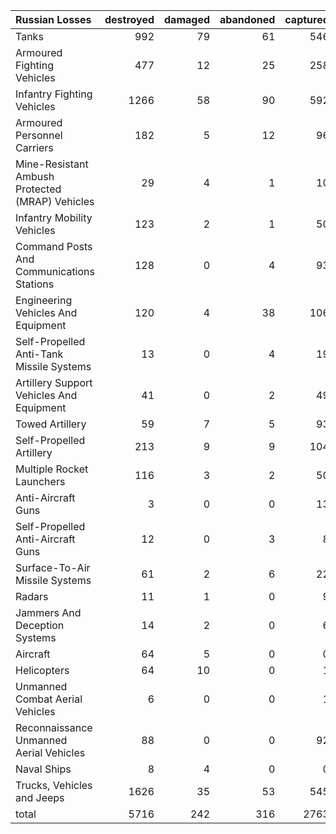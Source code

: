 | Russian Losses                                   |   destroyed |   damaged |   abandoned |   captured |   total |
|:-------------------------------------------------|------------:|----------:|------------:|-----------:|--------:|
| Tanks                                            |         992 |        79 |          61 |        546 |    1678 |
| Armoured Fighting Vehicles                       |         477 |        12 |          25 |        258 |     772 |
| Infantry Fighting Vehicles                       |        1266 |        58 |          90 |        592 |    2006 |
| Armoured Personnel Carriers                      |         182 |         5 |          12 |         96 |     295 |
| Mine-Resistant Ambush Protected  (MRAP) Vehicles |          29 |         4 |           1 |         10 |      44 |
| Infantry Mobility Vehicles                       |         123 |         2 |           1 |         50 |     176 |
| Command Posts And Communications Stations        |         128 |         0 |           4 |         93 |     225 |
| Engineering Vehicles And Equipment               |         120 |         4 |          38 |        106 |     268 |
| Self-Propelled Anti-Tank Missile Systems         |          13 |         0 |           4 |         19 |      36 |
| Artillery Support Vehicles And Equipment         |          41 |         0 |           2 |         49 |      92 |
| Towed Artillery                                  |          59 |         7 |           5 |         93 |     164 |
| Self-Propelled Artillery                         |         213 |         9 |           9 |        104 |     335 |
| Multiple Rocket Launchers                        |         116 |         3 |           2 |         50 |     171 |
| Anti-Aircraft Guns                               |           3 |         0 |           0 |         13 |      16 |
| Self-Propelled Anti-Aircraft Guns                |          12 |         0 |           3 |          8 |      23 |
| Surface-To-Air Missile Systems                   |          61 |         2 |           6 |         22 |      91 |
| Radars                                           |          11 |         1 |           0 |          9 |      21 |
| Jammers And Deception Systems                    |          14 |         2 |           0 |          6 |      22 |
| Aircraft                                         |          64 |         5 |           0 |          0 |      69 |
| Helicopters                                      |          64 |        10 |           0 |          1 |      75 |
| Unmanned Combat Aerial Vehicles                  |           6 |         0 |           0 |          1 |       7 |
| Reconnaissance Unmanned Aerial Vehicles          |          88 |         0 |           0 |         92 |     180 |
| Naval Ships                                      |           8 |         4 |           0 |          0 |      12 |
| Trucks, Vehicles and Jeeps                       |        1626 |        35 |          53 |        545 |    2259 |
| total                                            |        5716 |       242 |         316 |       2763 |    9037 |